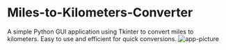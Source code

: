 # Miles-to-Kilometers-Converter
A simple Python GUI application using Tkinter to convert miles to kilometers. Easy to use and efficient for quick conversions.
![app-picture](https://github.com/bardack134/Miles-to-Kilometers-Converter/assets/142977989/09cadf8d-8cac-489f-b354-1ac45e12e363)
